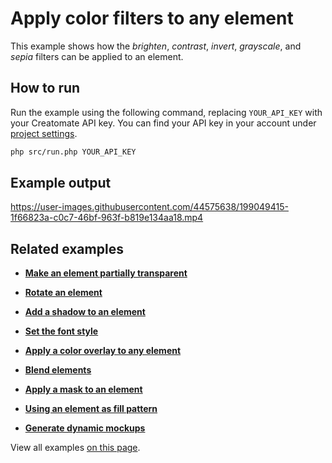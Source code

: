 # Apply color filters to any element

This example shows how the *brighten*, *contrast*, *invert*, *grayscale*, and *sepia* filters can be applied to an element.

## How to run

Run the example using the following command, replacing `YOUR_API_KEY` with your Creatomate API key. You can find your API key in your account under [project settings](https://creatomate.com/docs/api/rest-api/authentication).
```bash
php src/run.php YOUR_API_KEY
```

## Example output

https://user-images.githubusercontent.com/44575638/199049415-1f66823a-c0c7-46bf-963f-b819e134aa18.mp4

## Related examples

- **[Make an element partially transparent](https://github.com/creatomate/php-examples/tree/main/opacity)**

- **[Rotate an element](https://github.com/creatomate/php-examples/tree/main/rotate)**

- **[Add a shadow to an element](https://github.com/creatomate/php-examples/tree/main/shadow)**

- **[Set the font style](https://github.com/creatomate/php-examples/tree/main/text-styles)**

- **[Apply a color overlay to any element](https://github.com/creatomate/php-examples/tree/main/color-overlay)**

- **[Blend elements](https://github.com/creatomate/php-examples/tree/main/blend)**

- **[Apply a mask to an element](https://github.com/creatomate/php-examples/tree/main/mask)**

- **[Using an element as fill pattern](https://github.com/creatomate/php-examples/tree/main/repeat)**

- **[Generate dynamic mockups](https://github.com/creatomate/php-examples/tree/main/warp-image)**

View all examples [on this page](https://github.com/creatomate/php-examples).
